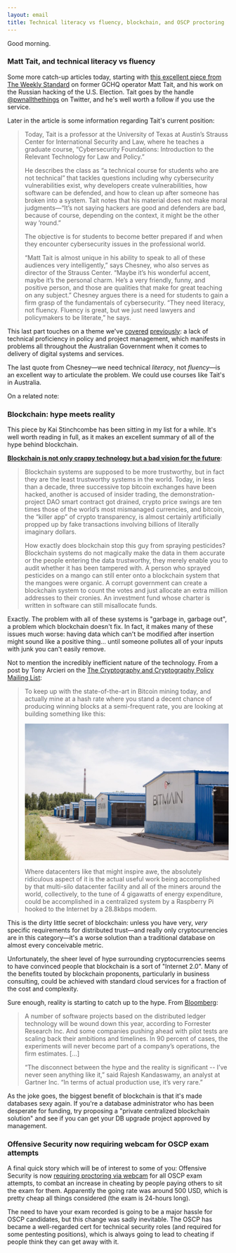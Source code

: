 ```yaml
---
layout: email
title: Technical literacy vs fluency, blockchain, and OSCP proctoring
---
```


Good morning.

### Matt Tait, and technical literacy vs fluency

Some more catch-up articles today, starting with [this excellent piece from The Weekly Standard](https://www.weeklystandard.com/haley-byrd/this-former-british-spy-exposed-the-russian-hackers) on former GCHQ operator Matt Tait, and his work on the Russian hacking of the U.S. Election. Tait goes by the handle [@pwnallthethings](https://twitter.com/pwnallthethings) on Twitter, and he's well worth a follow if you use the service.

Later in the article is some information regarding Tait's current position:

>Today, Tait is a professor at the University of Texas at Austin’s Strauss Center for International Security and Law, where he teaches a graduate course, “Cybersecurity Foundations: Introduction to the Relevant Technology for Law and Policy.”
>
>He describes the class as “a technical course for students who are not technical” that tackles questions including why cybersecurity vulnerabilities exist, why developers create vulnerabilities, how software can be defended, and how to clean up after someone has broken into a system. Tait notes that his material does not make moral judgments—“It’s not saying hackers are good and defenders are bad, because of course, depending on the context, it might be the other way ’round.”
>
>The objective is for students to become better prepared if and when they encounter cybersecurity issues in the professional world.
>
>“Matt Tait is almost unique in his ability to speak to all of these audiences very intelligently,” says Chesney, who also serves as director of the Strauss Center. “Maybe it’s his wonderful accent, maybe it’s the personal charm. He’s a very friendly, funny, and positive person, and those are qualities that make for great teaching on any subject.” Chesney argues there is a need for students to gain a firm grasp of the fundamentals of cybersecurity. “They need literacy, not fluency. Fluency is great, but we just need lawyers and policymakers to be literate,” he says.

This last part touches on a theme we've [covered](https://markeldo.com/Email-update-Tweetstorms-Technical-vs-management-and-blockchain-authentication/) [previously](https://markeldo.com/Email-update-Australian-Digital-Government-Report-and-myGovID/): a lack of technical proficiency in policy and project management, which manifests in problems all throughout the Australian Government when it comes to delivery of digital systems and services.

The last quote from Chesney—we need technical *literacy*, not *fluency*—is an excellent way to articulate the problem. We could use courses like Tait's in Australia.

On a related note:

### Blockchain: hype meets reality

This piece by Kai Stinchcombe has been sitting in my list for a while. It's well worth reading in full, as it makes an excellent summary of all of the hype behind blockchain.

 [**Blockchain is not only crappy technology but a bad vision for the future**](https://medium.com/@kaistinchcombe/decentralized-and-trustless-crypto-paradise-is-actually-a-medieval-hellhole-c1ca122efdec):
 
>Blockchain systems are supposed to be more trustworthy, but in fact they are the least trustworthy systems in the world. Today, in less than a decade, three successive top bitcoin exchanges have been hacked, another is accused of insider trading, the demonstration-project DAO smart contract got drained, crypto price swings are ten times those of the world’s most mismanaged currencies, and bitcoin, the “killer app” of crypto transparency, is almost certainly artificially propped up by fake transactions involving billions of literally imaginary dollars.
>
>How exactly does blockchain stop this guy from spraying pesticides?
Blockchain systems do not magically make the data in them accurate or the people entering the data trustworthy, they merely enable you to audit whether it has been tampered with. A person who sprayed pesticides on a mango can still enter onto a blockchain system that the mangoes were organic. A corrupt government can create a blockchain system to count the votes and just allocate an extra million addresses to their cronies. An investment fund whose charter is written in software can still misallocate funds.

Exactly. The problem with all of these systems is "garbage in, garbage out", a problem which blockchain doesn't fix. In fact, it makes many of these issues much worse: having data which can't be modified after insertion might sound like a positive thing... until someone pollutes all of your inputs with junk you can't easily remove.

Not to mention the incredibly inefficient nature of the technology. From a post by Tony Arcieri on the [The Cryptography and Cryptography Policy Mailing List](http://www.metzdowd.com/pipermail/cryptography/2018-February/033788.html/):

>To keep up with the state-of-the-art in Bitcoin mining today, and actually
mine at a hash rate where you stand a decent chance of producing winning
blocks at a semi-frequent rate, you are looking at building something like
this:
>
> ![Bitmain Bitcoin mining farm](/images/bitcoin-bitmain.jpg)
>
>Where datacenters like that might inspire awe, the absolutely ridiculous
aspect of it is the actual useful work being accomplished by that
multi-silo datacenter facility and all of the miners around the world,
collectively, to the tune of 4 gigawatts of energy expenditure, could be
accomplished in a centralized system by a Raspberry Pi hooked to the
Internet by a 28.8kbps modem.

This is the dirty little secret of blockchain: unless you have very, *very* specific requirements for distributed trust—and really only cryptocurrencies are in this category—it's a worse solution than a traditional database on almost every conceivable metric. 

Unfortunately, the sheer level of hype surrounding cryptocurrencies seems to have convinced people that blockchain is a sort of "Internet 2.0". Many of the benefits touted by blockchain proponents, particularly in business consulting, could be achieved with standard cloud services for a fraction of the cost and complexity.

Sure enough, reality is starting to catch up to the hype. From [Bloomberg](https://www.bloomberg.com/news/articles/2018-07-31/blockchain-once-seen-as-a-corporate-cure-all-suffers-slowdown):

>A number of software projects based on the distributed ledger technology will be wound down this year, according to Forrester Research Inc. And some companies pushing ahead with pilot tests are scaling back their ambitions and timelines. In 90 percent of cases, the experiments will never become part of a company’s operations, the firm estimates. [...]
>
>“The disconnect between the hype and the reality is significant -- I’ve never seen anything like it,” said Rajesh Kandaswamy, an analyst at Gartner Inc. “In terms of actual production use, it’s very rare.”

As the joke goes, the biggest benefit of blockchain is that it's made databases sexy again. If you're a database administrator who has been desperate for funding, try proposing a "private centralized blockchain solution" and see if you can get your DB upgrade project approved by management.

### Offensive Security now requiring webcam for OSCP exam attempts

A final quick story which will be of interest to some of you: Offensive Security is now [requiring proctoring via webcam](https://www.offensive-security.com/offsec/proctoring/) for all OSCP exam attempts, to combat an increase in cheating by people paying others to sit the exam for them. Apparently the going rate was around 500 USD, which is pretty cheap all things considered (the exam is 24-hours long). 

The need to have your exam recorded is going to be a major hassle for OSCP candidates, but this change was sadly inevitable. The OSCP has became a well-regarded cert for technical security roles (and required for some pentesting positions), which is always going to lead to cheating if people think they can get away with it.